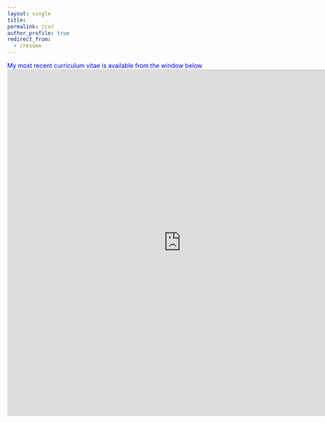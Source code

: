 ```yaml
---
layout: single
title: 
permalink: /cv/
author_profile: true
redirect_from:
  - /resume
---
```

 <span style="color:blue">My most recent curriculum vitae is available from the window below</span>
<embed src="https://KensleyBlaise.github.io/assets/files/CV of Kensley Blaise.pdf" width="800" height="800" type='application/pdf'>




